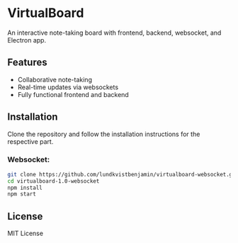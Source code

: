 # VirtualBoard
An interactive note-taking board with frontend, backend, websocket, and Electron app.

## Features
- Collaborative note-taking
- Real-time updates via websockets
- Fully functional frontend and backend

## Installation
Clone the repository and follow the installation instructions for the respective part.

### Websocket:
```bash
git clone https://github.com/lundkvistbenjamin/virtualboard-websocket.git
cd virtualboard-1.0-websocket
npm install
npm start
```

## **License**  
MIT License  
